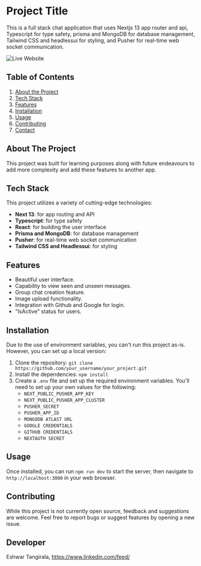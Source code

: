 # Project Title

This is a full stack chat application that uses Nextjs 13 app router and api, Typescript for type safety, prisma and MongoDB for database management, Tailwind CSS and headlessui for styling, and Pusher for real-time web socket communication.

![Live Website](https://swiftchat-spvb.vercel.app/?callbackUrl=%2Fusers)

## Table of Contents

1. [About the Project](#about-the-project)
2. [Tech Stack](#tech-stack)
3. [Features](#features)
4. [Installation](#installation)
5. [Usage](#usage)
6. [Contributing](#contributing)
7. [Contact](#contact)

## About The Project

This project was built for learning purposes along with future endeavours to add more complexity and add these features to another app.

## Tech Stack

This project utilizes a variety of cutting-edge technologies:

- **Next 13**: for app routing and API
- **Typescript**: for type safety
- **React**: for building the user interface
- **Prisma and MongoDB**: for database management
- **Pusher**: for real-time web socket communication
- **Tailwind CSS and Headlessui**: for styling

## Features

- Beautiful user interface.
- Capability to view seen and unseen messages.
- Group chat creation feature.
- Image upload functionality.
- Integration with Github and Google for login.
- "IsActive" status for users.


## Installation

Due to the use of environment variables, you can't run this project as-is. However, you can set up a local version:

1. Clone the repository: `git clone https://github.com/your_username/your_project.git`
2. Install the dependencies: `npm install`
3. Create a `.env` file and set up the required environment variables. You'll need to set up your own values for the following:
   - `NEXT_PUBLIC_PUSHER_APP_KEY`
   - `NEXT_PUBLIC_PUSHER_APP_CLUSTER`
   - `PUSHER_SECRET`
   - `PUSHER_APP_ID`
   - `MONGODB ATLAST URL `
   - `GOOGLE CREDENTIALS`
   - `GITHUB CREDENTIALS`
   - `NEXTAUTH SECRET`

## Usage

Once installed, you can run `npm run dev` to start the server, then navigate to `http://localhost:3000` in your web browser.

## Contributing

While this project is not currently open source, feedback and suggestions are welcome. Feel free to report bugs or suggest features by opening a new issue.

## Developer

Eshwar Tangirala, https://www.linkedin.com/feed/
